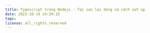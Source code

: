 ```yaml
---
title: Typescript trong Nodejs - Tại sao lại dùng và cách set up
date: 2023-10-19 14:29:15
tags:
license: all_rights_reserved
---
```

